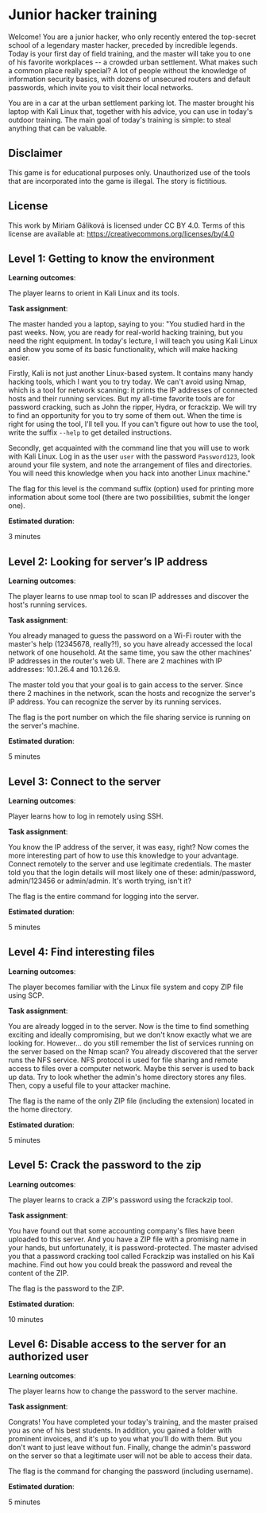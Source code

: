 # Junior hacker training

Welcome! You are a junior hacker, who only recently entered the top-secret school of a legendary master hacker, preceded by incredible legends. Today is your first day of field training, and the master will take you to one of his favorite workplaces -- a crowded urban settlement. What makes such a common place really special? A lot of people without the knowledge of information security basics, with dozens of unsecured routers and default passwords, which invite you to visit their local networks. 

You are in a car at the urban settlement parking lot. The master brought his laptop with Kali Linux that, together with his advice, you can use in today's outdoor training. The main goal of today's training is simple: to steal anything that can be valuable.

## Disclaimer

This game is for educational purposes only. Unauthorized use of the tools that are incorporated into the game is illegal. The story is fictitious.

## License

This work by Miriam Gáliková is licensed under CC BY 4.0. Terms of this license are available at: https://creativecommons.org/licenses/by/4.0


## Level 1: Getting to know the environment

**Learning outcomes**:

The player learns to orient in Kali Linux and its tools. 

**Task assignment**:

The master handed you a laptop, saying to you: "You studied hard in the past weeks. Now, you are ready for real-world hacking training, but you need the right equipment. In today's lecture, I will teach you using Kali Linux and show you some of its basic functionality, which will make hacking easier. 

Firstly, Kali is not just another Linux-based system. It contains many handy hacking tools, which I want you to try today. We can't avoid using Nmap, which is a tool for network scanning: it prints the IP addresses of connected hosts and their running services. But my all-time favorite tools are for password cracking, such as John the ripper, Hydra, or fcrackzip. We will try to find an opportunity for you to try some of them out. When the time is right for using the tool, I'll tell you. If you can't figure out how to use the tool, write the suffix `--help` to get detailed instructions.

Secondly, get acquainted with the command line that you will use to work with Kali Linux. Log in as the user `user` with the password `Password123`, look around your file system, and note the arrangement of files and directories. You will need this knowledge when you hack into another Linux machine."

The flag for this level is the command suffix (option) used for printing more information about some tool (there are two possibilities, submit the longer one).

**Estimated duration**:

3 minutes


## Level 2: Looking for server’s IP address

**Learning outcomes**:

The player learns to use nmap tool to scan IP addresses and discover the host's running services.

**Task assignment**:

You already managed to guess the password on a Wi-Fi router with the master's help (12345678, really?!), so you have already accessed the local network of one household. At the same time, you saw the other machines' IP addresses in the router's web UI. There are 2 machines with IP addresses: 10.1.26.4 and 10.1.26.9. 

The master told you that your goal is to gain access to the server. Since there 2 machines in the network, scan the hosts and recognize the server's IP address. You can recognize the server by its running services.

The flag is the port number on which the file sharing service is running on the server's machine.

**Estimated duration**:

5 minutes


## Level 3: Connect to the server

**Learning outcomes**:

Player learns how to log in remotely using SSH. 

**Task assignment**:

You know the IP address of the server, it was easy, right? Now comes the more interesting part of how to use this knowledge to your advantage. Connect remotely to the server and use legitimate credentials. The master told you that the login details will most likely one of these: admin/password, admin/123456 or admin/admin. It's worth trying, isn't it?

The flag is the entire command for logging into the server. 

**Estimated duration**:

5 minutes


## Level 4: Find interesting files

**Learning outcomes**:

The player becomes familiar with the Linux file system and copy ZIP file using SCP. 

**Task assignment**:

You are already logged in to the server. Now is the time to find something exciting and ideally compromising, but we don't know exactly what we are looking for. However... do you still remember the list of services running on the server based on the Nmap scan? You already discovered that the server runs the NFS service. NFS protocol is used for file sharing and remote access to files over a computer network. Maybe this server is used to back up data. Try to look whether the admin's home directory stores any files. Then, copy a useful file to your attacker machine.

The flag is the name of the only ZIP file (including the extension) located in the home directory. 

**Estimated duration**:

5 minutes


## Level 5: Crack the password to the zip

**Learning outcomes**:

The player learns to crack a ZIP's password using the fcrackzip tool. 

**Task assignment**:

You have found out that some accounting company's files have been uploaded to this server. And you have a ZIP file with a promising name in your hands, but unfortunately, it is password-protected. The master advised you that a password cracking tool called Fcrackzip was installed on his Kali machine. Find out how you could break the password and reveal the content of the ZIP. 

The flag is the password to the ZIP.

**Estimated duration**:

10 minutes


## Level 6: Disable access to the server for an authorized user

**Learning outcomes**:

The player learns how to change the password to the server machine.

**Task assignment**:

Congrats! You have completed your today's training, and the master praised you as one of his best students. In addition, you gained a folder with prominent invoices, and it's up to you what you'll do with them. But you don't want to just leave without fun. Finally, change the admin's password on the server so that a legitimate user will not be able to access their data. 

The flag is the command for changing the password (including username). 

**Estimated duration**:

5 minutes
